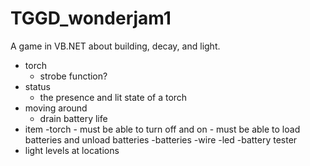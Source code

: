 # TGGD_wonderjam1
A game in VB.NET about building, decay, and light.

- torch
	- strobe function?
- status
	- the presence and lit state of a torch
- moving around
	- drain battery life
- item
	-torch
		- must be able to turn off and on
		- must be able to load batteries and unload batteries
	-batteries
	-wire
	-led
	-battery tester
- light levels at locations
